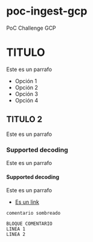 # poc-ingest-gcp
PoC Challenge GCP



# TITULO

Este es un parrafo

* Opción 1
* Opción 2
* Opción 3
* Opción 4

## TITULO 2

Este es un parrafo

### Supported decoding

Este es un parrafo

#### Supported decoding

Este es un parrafo

* [Es un link](https://google.com.pe)

`comentario sombreado`


```
BLOQUE COMENTARIO
LINEA 1
LINEA 2
```